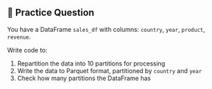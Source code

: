 ## 🧪 Practice Question

You have a DataFrame `sales_df` with columns: `country`, `year`, `product`, `revenue`.

Write code to:
1. Repartition the data into 10 partitions for processing
2. Write the data to Parquet format, partitioned by `country` and `year`
3. Check how many partitions the DataFrame has
